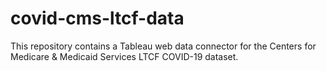 # covid-cms-ltcf-data
This repository contains a Tableau web data connector for the Centers for Medicare &amp; Medicaid Services LTCF COVID-19 dataset.
